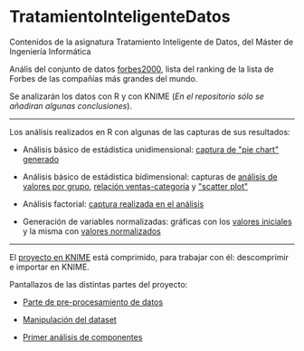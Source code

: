# TratamientoInteligenteDatos
Contenidos de la asignatura Tratamiento Inteligente de Datos, del Máster de Ingeniería Informática


Anális del conjunto de datos [forbes2000](http://www.stats4stem.org/r-forbes2000-data.html), lista del ranking de la lista de Forbes de las compañías más grandes del mundo.

Se analizarán los datos con R y con KNIME (*En el repositorio sólo se añadiran algunas conclusiones*).

***

Los análisis realizados en R con algunas de las capturas de sus resultados:

* Análisis básico de estádistica unidimensional: [captura de "pie chart" generado](http://i.imgur.com/LLkJqqV.png)

* Análisis básico de estádistica bidimensional: capturas de [análisis de valores por grupo](http://i.imgur.com/MavJD83.png), [relación ventas-categoría](http://i.imgur.com/OxKKMe7.png) y ["scatter plot"](http://i.imgur.com/8cmaiAP.png)


* Análisis factorial: [captura realizada en el análisis](http://i.imgur.com/R7ZLZvI.png)

* Generación de variables normalizadas: gráficas con los [valores iniciales](http://i.imgur.com/q9ulWNt.png) y la misma con [valores normalizados](http://i.imgur.com/7u2kx4Q.png)

***

El [proyecto en KNIME](https://github.com/JCristobal/TratamientoInteligenteDatos/blob/master/KNIME_project.zip) está comprimido, para trabajar con él: descomprimir e importar en KNIME.

Pantallazos de las distintas partes del proyecto:

* [Parte de pre-procesamiento de datos](http://i.imgur.com/fto4cHf.png)

* [Manipulación del dataset](http://i.imgur.com/zf5PFU1.png)

* [Primer análisis de componentes](http://i.imgur.com/4QQteXM.png)